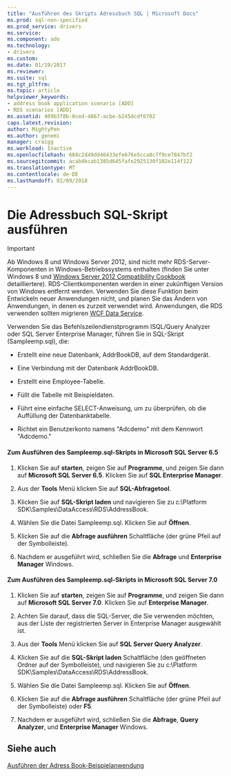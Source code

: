 ```yaml
---
title: "Ausführen des Skripts Adressbuch SQL | Microsoft Docs"
ms.prod: sql-non-specified
ms.prod_service: drivers
ms.service: 
ms.component: ado
ms.technology:
- drivers
ms.custom: 
ms.date: 01/19/2017
ms.reviewer: 
ms.suite: sql
ms.tgt_pltfrm: 
ms.topic: article
helpviewer_keywords:
- address book application scenario [ADO]
- RDS scenarios [ADO]
ms.assetid: 409b3f8b-0ced-4867-acbe-b245dcdf6702
caps.latest.revision: 
author: MightyPen
ms.author: genemi
manager: craigg
ms.workload: Inactive
ms.openlocfilehash: 684c2d49dd46433efe676e5cca8c7f9ce7847bf2
ms.sourcegitcommit: acab4bcab1385d645fafe2925130f102e114f122
ms.translationtype: MT
ms.contentlocale: de-DE
ms.lasthandoff: 02/09/2018
---
```

# <a name="running-the-address-book-sql-script"></a>Die Adressbuch SQL-Skript ausführen
> [!IMPORTANT]
>  Ab Windows 8 und Windows Server 2012, sind nicht mehr RDS-Server-Komponenten in Windows-Betriebssystems enthalten (finden Sie unter Windows 8 und [Windows Server 2012 Compatibility Cookbook](https://www.microsoft.com/en-us/download/details.aspx?id=27416) detailliertere). RDS-Clientkomponenten werden in einer zukünftigen Version von Windows entfernt werden. Verwenden Sie diese Funktion beim Entwickeln neuer Anwendungen nicht, und planen Sie das Ändern von Anwendungen, in denen es zurzeit verwendet wird. Anwendungen, die RDS verwenden sollten migrieren [WCF Data Service](http://go.microsoft.com/fwlink/?LinkId=199565).  
  
 Verwenden Sie das Befehlszeilendienstprogramm ISQL/Query Analyzer oder SQL Server Enterprise Manager, führen Sie in SQL-Skript (Sampleemp.sql), die:  
  
-   Erstellt eine neue Datenbank, AddrBookDB, auf dem Standardgerät.  
  
-   Eine Verbindung mit der Datenbank AddrBookDB.  
  
-   Erstellt eine Employee-Tabelle.  
  
-   Füllt die Tabelle mit Beispieldaten.  
  
-   Führt eine einfache SELECT-Anweisung, um zu überprüfen, ob die Auffüllung der Datenbanktabelle.  
  
-   Richtet ein Benutzerkonto namens "Adcdemo" mit dem Kennwort "Adcdemo."  
  
#### <a name="to-run-the-sampleempsql-script-in-microsoft-sql-server-65"></a>Zum Ausführen des Sampleemp.sql-Skripts in Microsoft SQL Server 6.5  
  
1.  Klicken Sie auf **starten**, zeigen Sie auf **Programme**, und zeigen Sie dann auf **Microsoft SQL Server 6.5**. Klicken Sie auf **SQL Enterprise Manager**.  
  
2.  Aus der **Tools** Menü klicken Sie auf **SQL-Abfragetool**.  
  
3.  Klicken Sie auf **SQL-Skript laden** und navigieren Sie zu c:\Platform SDK\Samples\DataAccess\RDS\AddressBook.  
  
4.  Wählen Sie die Datei Sampleemp.sql. Klicken Sie auf **Öffnen**.  
  
5.  Klicken Sie auf die **Abfrage ausführen** Schaltfläche (der grüne Pfeil auf der Symbolleiste).  
  
6.  Nachdem er ausgeführt wird, schließen Sie die **Abfrage** und **Enterprise Manager** Windows.  
  
#### <a name="to-run-the-sampleempsql-script-in-microsoft-sql-server-70"></a>Zum Ausführen des Sampleemp.sql-Skripts in Microsoft SQL Server 7.0  
  
1.  Klicken Sie auf **starten**, zeigen Sie auf **Programme**, und zeigen Sie dann auf **Microsoft SQL Server 7.0**. Klicken Sie auf **Enterprise Manager**.  
  
2.  Achten Sie darauf, dass die SQL-Server, die Sie verwenden möchten, aus der Liste der registrierten Server in Enterprise Manager ausgewählt ist.  
  
3.  Aus der **Tools** Menü klicken Sie auf **SQL Server Query Analyzer**.  
  
4.  Klicken Sie auf die **SQL-Skript laden** Schaltfläche (den geöffneten Ordner auf der Symbolleiste), und navigieren Sie zu c:\Platform SDK\Samples\DataAccess\RDS\AddressBook.  
  
5.  Wählen Sie die Datei Sampleemp.sql. Klicken Sie auf **Öffnen**.  
  
6.  Klicken Sie auf die **Abfrage ausführen** Schaltfläche (der grüne Pfeil auf der Symbolleiste) oder **F5**.  
  
7.  Nachdem er ausgeführt wird, schließen Sie die **Abfrage**, **Query Analyzer**, und **Enterprise Manager** Windows.  
  
## <a name="see-also"></a>Siehe auch  
 [Ausführen der Adress Book-Beispielanwendung](../../../ado/guide/remote-data-service/running-the-address-book-sample-application.md)


